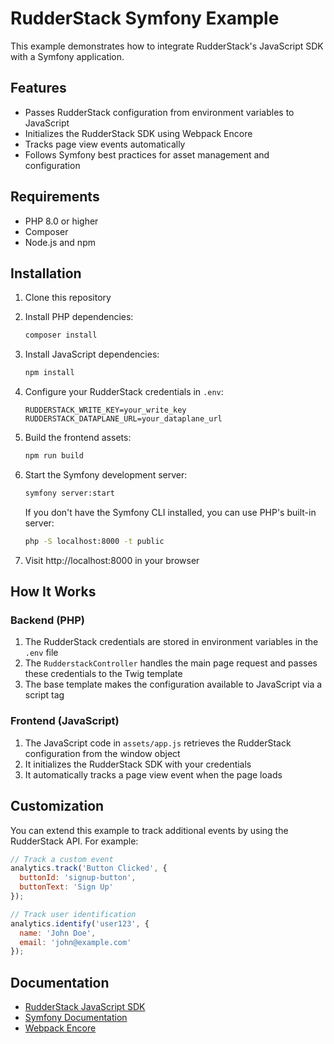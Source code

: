 # RudderStack Symfony Example

This example demonstrates how to integrate RudderStack's JavaScript SDK with a Symfony application.

## Features

- Passes RudderStack configuration from environment variables to JavaScript
- Initializes the RudderStack SDK using Webpack Encore
- Tracks page view events automatically
- Follows Symfony best practices for asset management and configuration

## Requirements

- PHP 8.0 or higher
- Composer
- Node.js and npm

## Installation

1. Clone this repository
2. Install PHP dependencies:
   ```bash
   composer install
   ```
3. Install JavaScript dependencies:
   ```bash
   npm install
   ```
4. Configure your RudderStack credentials in `.env`:
   ```
   RUDDERSTACK_WRITE_KEY=your_write_key
   RUDDERSTACK_DATAPLANE_URL=your_dataplane_url
   ```
5. Build the frontend assets:
   ```bash
   npm run build
   ```
6. Start the Symfony development server:
   ```bash
   symfony server:start
   ```
   
   If you don't have the Symfony CLI installed, you can use PHP's built-in server:
   ```bash
   php -S localhost:8000 -t public
   ```

7. Visit http://localhost:8000 in your browser

## How It Works

### Backend (PHP)

1. The RudderStack credentials are stored in environment variables in the `.env` file
2. The `RudderstackController` handles the main page request and passes these credentials to the Twig template
3. The base template makes the configuration available to JavaScript via a script tag

### Frontend (JavaScript)

1. The JavaScript code in `assets/app.js` retrieves the RudderStack configuration from the window object
2. It initializes the RudderStack SDK with your credentials
3. It automatically tracks a page view event when the page loads

## Customization

You can extend this example to track additional events by using the RudderStack API. For example:

```javascript
// Track a custom event
analytics.track('Button Clicked', {
  buttonId: 'signup-button',
  buttonText: 'Sign Up'
});

// Track user identification
analytics.identify('user123', {
  name: 'John Doe',
  email: 'john@example.com'
});
```

## Documentation

- [RudderStack JavaScript SDK](https://www.rudderstack.com/docs/sources/event-streams/sdks/rudderstack-javascript-sdk/)
- [Symfony Documentation](https://symfony.com/doc/current/index.html)
- [Webpack Encore](https://symfony.com/doc/current/frontend.html) 
